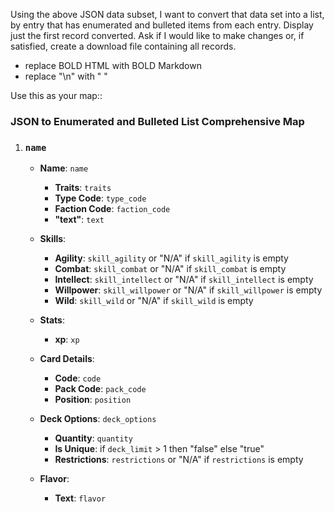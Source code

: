 Using the above JSON data subset, I want to convert that data set into a list, by entry that has enumerated and bulleted items from each entry. Display just the first record converted. Ask if I would like to make changes or, if satisfied, create a download file containing all records.

- replace BOLD HTML with BOLD Markdown
- replace "\n" with " "

Use this as your map::

### JSON to Enumerated and Bulleted List Comprehensive Map

1. ###  `name`
   - **Name**: `name`
     - **Traits**: `traits`
     - **Type Code**: `type_code`
     - **Faction Code**: `faction_code`
     - **"text"**: `text`

   - **Skills**:
     - **Agility**: `skill_agility` or "N/A" if `skill_agility` is empty
     - **Combat**: `skill_combat` or "N/A" if `skill_combat` is empty
     - **Intellect**: `skill_intellect` or "N/A" if `skill_intellect` is empty
     - **Willpower**: `skill_willpower` or "N/A" if `skill_willpower` is empty
     - **Wild**: `skill_wild` or "N/A" if `skill_wild` is empty

   - **Stats**:
     - **xp**: `xp`

   - **Card Details**:
     - **Code**: `code`
     - **Pack Code**: `pack_code`
     - **Position**: `position`

   - **Deck Options**: `deck_options`
     - **Quantity**: `quantity`
     - **Is Unique**: if `deck_limit` > 1 then "false" else "true"
     - **Restrictions**: `restrictions` or "N/A" if `restrictions` is empty

   - **Flavor**:
     - **Text**: `flavor`
